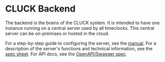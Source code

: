 # CLUCK Backend

The backend is the brains of the CLUCK system. It is intended to have one instance running on a central server used by all timeclocks. This central server can be on-premises or hosted in the cloud.

For a step-by-step guide to configuring the server, see the [manual](Manual.md). For a description of the server's functions and technical information, see the [spec sheet](SpecSheet.md). For API docs, see the [OpenAPI/Swagger spec](swagger.yaml).
